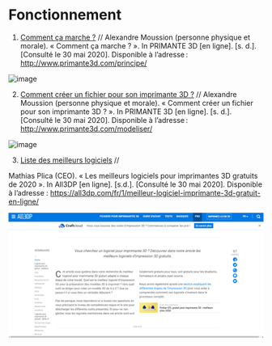 # Fonctionnement

1. [Comment ça marche ?](http://www.primante3d.com/principe/)
//
Alexandre Moussion (personne physique et morale). « Comment ça marche ? ». In PRIMANTE 3D [en ligne]. [s. d.]. [Consulté le 30 mai 2020]. Disponible à l’adresse : http://www.primante3d.com/principe/

![image](images/3dcommentçamarche.png)

2. [Comment créer un fichier pour son imprimante 3D ?](http://www.primante3d.com/modeliser/) //
  Alexandre Moussion (personne physique et morale). « Comment créer un fichier pour son imprimante 3D ? ». In PRIMANTE 3D [en ligne]. [s. d.]. [Consulté le 30 mai 2020]. Disponible à l’adresse : http://www.primante3d.com/modeliser/

![image](images/3dcréerfichier.png)

3. [Liste des meilleurs logiciels](https://all3dp.com/fr/1/meilleur-logiciel-imprimante-3d-gratuit-en-ligne/) //

Mathias Plica (CEO). « Les meilleurs logiciels pour imprimantes 3D gratuits de 2020 ». In All3DP [en ligne]. [s.d.]. [Consulté le 30 mai 2020]. Disponible à l’adresse : https://all3dp.com/fr/1/meilleur-logiciel-imprimante-3d-gratuit-en-ligne/

![image](images/3dlistelogiciels.png)
